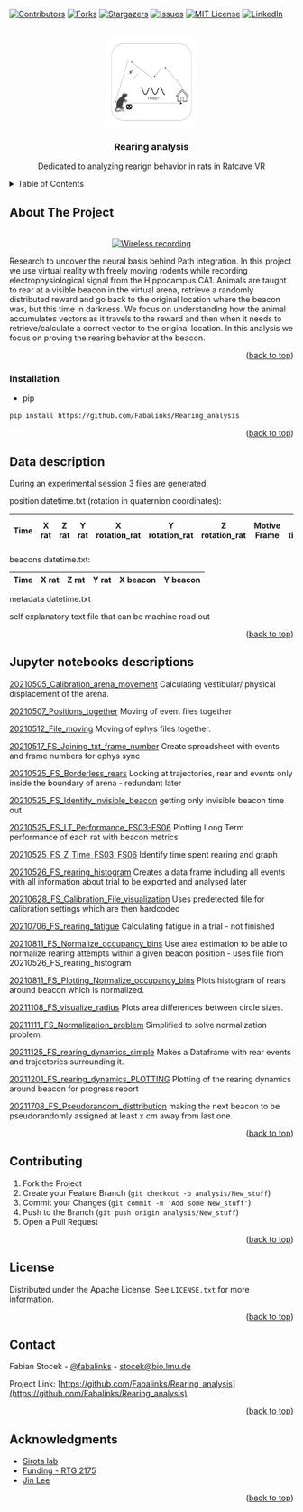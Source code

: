 <div id="top"></div>
<!--

-->



<!-- PROJECT SHIELDS -->
<!--

-->
[![Contributors][contributors-shield]][contributors-url]
[![Forks][forks-shield]][forks-url]
[![Stargazers][stars-shield]][stars-url]
[![Issues][issues-shield]][issues-url]
[![MIT License][license-shield]][license-url]
[![LinkedIn][linkedin-shield]][linkedin-url]



<!-- PROJECT LOGO -->
<br />
<div align="center">
  <a href="https://github.com/Fabalinks/Rearing_analysis">
    <img src="images/logo.png" alt="Logo" width="160" height="160">
  </a>

<h3 align="center">Rearing analysis</h3>

  <p align="center">
    Dedicated to analyzing rearign behavior in rats in Ratcave VR
    <br />
  </p>
</div>



<!-- TABLE OF CONTENTS -->
<details>
  <summary>Table of Contents</summary>
  <ol>
    <li>
      <a href="#about-the-project">About The Project</a>
      <ul>
    </li>
    <li>
      <a href="#getting-started">Getting Started</a>
      <ul>
        <li><a href="#installation">Installation</a></li>
      </ul>
    </li>
    <li><a href="#data-description">Data Description</a></li>
    <li><a href="#contributing">Contributing</a></li>
    <li><a href="#license">License</a></li>
    <li><a href="#contact">Contact</a></li>
    <li><a href="#acknowledgments">Acknowledgments</a></li>
  </ol>
</details>



<!-- ABOUT THE PROJECT -->
## About The Project

<br />
<div align="center">
  <a href="https://github.com/Fabalinks/Rearing_analysis">
    <img src="images/gif.gif" alt="Wireless recording" width="550" height="400">
  </a>
</div>


Research to uncover the neural basis behind Path integration.
In this project we use virtual reality with freely moving rodents while recording
electrophysiological signal from the Hippocampus CA1.
Animals are taught to rear at a visible beacon in the virtual arena,
retrieve a randomly distributed reward and go back to the original location
where the beacon was, but this time in darkness. We focus on understanding
how the animal accumulates vectors as it travels to the reward and then
when it needs to retrieve/calculate a correct vector to the original location.
In this analysis we focus on proving the rearing behavior at the beacon.



<p align="right">(<a href="#top">back to top</a>)</p>



<!-- GETTING STARTED -->
### Installation

 * pip
  ```sh
  pip install https://github.com/Fabalinks/Rearing_analysis
  ```

<p align="right">(<a href="#top">back to top</a>)</p>



<!-- Data Description -->
## Data description

During an experimental session 3 files are generated.

position datetime.txt (rotation in quaternion coordinates):

| Time     | X rat | Z rat | Y rat | X rotation_rat | Y rotation_rat| Z rotation_rat | Motive Frame|Motive timestamp|Motive session timestamp|
| ----------- | ----------- | ----------- | ----------- | ----------- | ----------- | ----------- | ----------- | ----------- | ----------- |


beacons datetime.txt:

 | Time     | X rat | Z rat | Y rat | X beacon | Y beacon|
 | ----------- | ----------- | ----------- | ----------- | ----------- | ----------- |

metadata datetime.txt

self explanatory text file that can be machine read out




<p align="right">(<a href="#top">back to top</a>)</p>

<!-- Data Description -->
## Jupyter notebooks descriptions

[20210505_Calibration_arena_movement](https://github.com/Fabalinks/Rearing_analysis/blob/main/Code/20210505_Calibration_arena_movement.ipynb)
  Calculating vestibular/ physical  displacement of the arena.

[20210507_Positions_together](https://github.com/Fabalinks/Rearing_analysis/blob/main/Code/20210507_Positions_together.ipynb)
Moving of event files together

[20210512_File_moving](https://github.com/Fabalinks/Rearing_analysis/blob/main/Code/20210512_File_moving%20.ipynb)
      Moving of ephys files together.

[20210517_FS_Joining_txt_frame_number](https://github.com/Fabalinks/Rearing_analysis/blob/main/Code/20210517_FS_Joining_txt_frame_number.ipynb)
        Create spreadsheet with events and frame numbers for ephys sync

[20210525_FS_Borderless_rears](https://github.com/Fabalinks/Rearing_analysis/blob/main/Code/20210525_FS_Borderless_rears%20.ipynb)
          Looking at trajectories, rear and events only inside the boundary of arena - redundant later    

[20210525_FS_Identify_invisible_beacon](https://github.com/Fabalinks/Rearing_analysis/blob/main/Code/20210525_FS_Identify_invisible_beacon.ipynb)
            getting only invisible beacon time out  

[20210525_FS_LT_Performance_FS03-FS06](https://github.com/Fabalinks/Rearing_analysis/blob/main/Code/20210525_FS_LT_Performance_FS03-FS06.ipynb)
Plotting Long Term performance of each rat with beacon metrics

[20210525_FS_Z_Time_FS03_FS06](https://github.com/Fabalinks/Rearing_analysis/blob/main/Code/20210525_FS_Z_Time_FS03_FS06.ipynb)
Identify time spent rearing and graph

[20210526_FS_rearing_histogram](https://github.com/Fabalinks/Rearing_analysis/blob/main/Code/20210526_FS_rearing_histogram.ipynb)
Creates a data frame including all events with all information about trial to be exported and analysed later

[20210628_FS_Calibration_File_visualization](https://github.com/Fabalinks/Rearing_analysis/blob/main/Code/20210628_FS_Calibration_File_visualization.ipynb)
Uses predetected file for calibration settings which are then hardcoded  

[20210706_FS_rearing_fatigue](https://github.com/Fabalinks/Rearing_analysis/blob/main/Code/20210706_FS_rearing_fatigue.ipynb)
Calculating fatigue in a trial - not finished

[20210811_FS_Normalize_occupancy_bins](https://github.com/Fabalinks/Rearing_analysis/blob/main/Code/20210811_FS_Normalize_occupancy_bins.ipynb)
Use area estimation to be able to normalize rearing attempts within a given beacon position - uses file from 20210526_FS_rearing_histogram


[20210811_FS_Plotting_Normalize_occupancy_bins](https://github.com/Fabalinks/Rearing_analysis/blob/main/Code/20210811_FS_Plotting_Normalize_occupancy_bins.ipynb)
Plots histogram of rears around beacon which is normalized.

[20211108_FS_visualize_radius](https://github.com/Fabalinks/Rearing_analysis/blob/main/Code/20211108_FS_visualize_radius.ipynb)
Plots area differences between circle sizes.

[20211111_FS_Normalization_problem](https://github.com/Fabalinks/Rearing_analysis/blob/main/Code/20211111_FS_Normalization_problem.ipynb)
Simplified to solve normalization problem.

[20211125_FS_rearing_dynamics_simple](https://github.com/Fabalinks/Rearing_analysis/blob/main/Code/20211125_FS_rearing_dynamics_simple.ipynb)
Makes a Dataframe with rear events and trajectories surrounding it.


[20211201_FS_rearing_dynamics_PLOTTING](https://github.com/Fabalinks/Rearing_analysis/blob/main/Code/20211201_FS_rearing_dynamics_PLOTTING.ipynb)
Plotting of the rearing dynamics around beacon for progress report

[20211708_FS_Pseudorandom_disttribution](https://github.com/Fabalinks/Rearing_analysis/blob/main/Code/20211708_FS_Pseudorandom_disttribution.ipynb)
making the next beacon to be pseudorandomly assigned at least x cm away from last one.


<p align="right">(<a href="#top">back to top</a>)</p>

<!-- CONTRIBUTING -->
## Contributing

1. Fork the Project
2. Create your Feature Branch (`git checkout -b analysis/New_stuff`)
3. Commit your Changes (`git commit -m 'Add some New_stuff'`)
4. Push to the Branch (`git push origin analysis/New_stuff`)
5. Open a Pull Request

<p align="right">(<a href="#top">back to top</a>)</p>



<!-- LICENSE -->
## License

Distributed under the Apache License. See `LICENSE.txt` for more information.

<p align="right">(<a href="#top">back to top</a>)</p>



<!-- CONTACT -->
## Contact

Fabian Stocek - [@fabalinks](https://twitter.com/@fabalinks) - stocek@bio.lmu.de

Project Link: [https://github.com/Fabalinks/Rearing_analysis](https://github.com/Fabalinks/Rearing_analysis)

<p align="right">(<a href="#top">back to top</a>)</p>



<!-- ACKNOWLEDGMENTS -->
## Acknowledgments

* [Sirota lab](https://cogneuro.bio.lmu.de/people/group-members/sirota/index.html)
* [ Funding - RTG 2175](https://www.rtg2175.bio.lmu.de/index.html)
* [Jin Lee](https://github.com/jinhl9)

<p align="right">(<a href="#top">back to top</a>)</p>



<!-- MARKDOWN LINKS & IMAGES -->
<!-- https://www.markdownguide.org/basic-syntax/#reference-style-links -->

[20210505_Calibration_arena_movement]:[https://github.com/Fabalinks/Rearing_analysis/blob/main/Code/20210505_Calibration_arena_movement.ipynb



[contributors-shield]: https://img.shields.io/github/contributors/Fabalinks/Rearing_analysis.svg?style=for-the-badge
[contributors-url]: https://github.com/Fabalinks/Rearing_analysis/graphs/contributors
[forks-shield]: https://img.shields.io/github/forks/Fabalinks/Rearing_analysis.svg?style=for-the-badge
[forks-url]: https://github.com/Fabalinks/Rearing_analysis/network/members
[stars-shield]: https://img.shields.io/github/stars/Fabalinks/Rearing_analysis.svg?style=for-the-badge
[stars-url]: https://github.com/Fabalinks/Rearing_analysis/stargazers
[issues-shield]: https://img.shields.io/github/issues/Fabalinks/Rearing_analysis.svg?style=for-the-badge
[issues-url]: https://github.com/Fabalinks/Rearing_analysis/issues
[license-shield]: https://img.shields.io/github/license/Fabalinks/Rearing_analysis.svg?style=for-the-badge
[license-url]: https://github.com/Fabalinks/Rearing_analysis/blob/master/LICENSE.txt
[linkedin-shield]: https://img.shields.io/badge/-LinkedIn-black.svg?style=for-the-badge&logo=linkedin&colorB=555
[linkedin-url]: https://www.linkedin.com/in/fabian-stocek/
[product-screenshot]: images/screenshot.png
